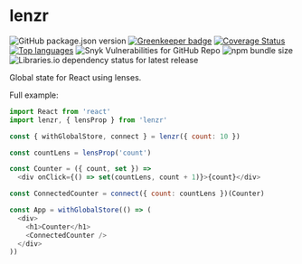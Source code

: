 # lenzr

![GitHub package.json version](https://img.shields.io/github/package-json/v/justbrody/lenzr.svg)
[![Greenkeeper badge](https://badges.greenkeeper.io/justbrody/lenzr.svg)](https://greenkeeper.io/)
[![Coverage Status](https://coveralls.io/repos/github/justbrody/lenzr/badge.svg?branch=master)](https://coveralls.io/github/justbrody/lenzr?branch=master)
[![Top languages](https://img.shields.io/github/languages/top/justbrody/lenzr.svg)](https://github.com/justbrody/lenzr/)
![Snyk Vulnerabilities for GitHub Repo](https://img.shields.io/snyk/vulnerabilities/github/justbrody/lenzr.svg)
![npm bundle size](https://img.shields.io/bundlephobia/min/lenzr@latest.svg)
![Libraries.io dependency status for latest release](https://img.shields.io/librariesio/release/npm/lenzr.svg)

Global state for React using lenses.

Full example:
```javascript
import React from 'react'
import lenzr, { lensProp } from 'lenzr'

const { withGlobalStore, connect } = lenzr({ count: 10 })

const countLens = lensProp('count')

const Counter = ({ count, set }) =>
  <div onClick={() => set(countLens, count + 1)}>{count}</div>

const ConnectedCounter = connect({ count: countLens })(Counter)

const App = withGlobalStore(() => (
  <div>
    <h1>Counter</h1>
    <ConnectedCounter />
  </div>
))
```

